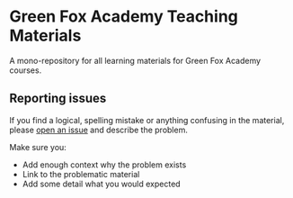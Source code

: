 # Green Fox Academy Teaching Materials
A mono-repository for all learning materials for Green Fox Academy courses.

## Reporting issues
If you find a logical, spelling mistake or anything confusing in the material, please [open an issue](issues) and describe the problem.

Make sure you:
 - Add enough context why the problem exists
 - Link to the problematic material
 - Add some detail what you would expected
